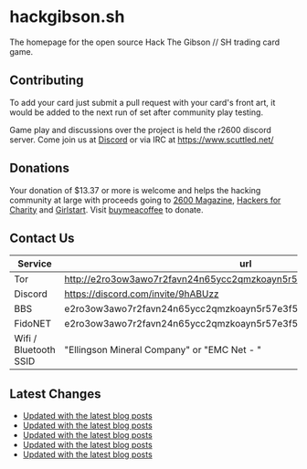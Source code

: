 # hackgibson.sh
The homepage for the open source Hack The Gibson // SH trading card game.


## Contributing

To add your card just submit a pull request with your card's front art, it would be added to the next run of set after community play testing.

Game play and discussions over the project is held the r2600 discord server. Come join us at [Discord](https://discord.com/invite/9hABUzz) or via IRC at https://www.scuttled.net/


## Donations

Your donation of $13.37 or more is welcome and helps the hacking community at large with proceeds going to [2600 Magazine](https://2600.com/), [Hackers for Charity](https://hackersforcharity.org) and [Girlstart](https://girlstart.org).  Visit [buymeacoffee](https://www.buymeacoffee.com/hackgibson.sh) to donate.


## Contact Us

Service | url
-|-
Tor | http://e2ro3ow3awo7r2favn24n65ycc2qmzkoayn5r57e3f56nvjwdcgg32ad.onion
Discord | https://discord.com/invite/9hABUzz
BBS | e2ro3ow3awo7r2favn24n65ycc2qmzkoayn5r57e3f56nvjwdcgg32ad.onion:23
FidoNET | e2ro3ow3awo7r2favn24n65ycc2qmzkoayn5r57e3f56nvjwdcgg32ad.onion:24554
Wifi / Bluetooth SSID | "Ellingson Mineral Company" or "EMC Net - <fidonet address>"

## Latest Changes
<!-- BLOG-POST-LIST:START -->
- [Updated with the latest blog posts](https://github.com/DFW2600/hackgibson.sh/commit/013e9d634d19cc4ecf379cd5b0c33c938fe3798a)
- [Updated with the latest blog posts](https://github.com/DFW2600/hackgibson.sh/commit/7c661827fb425efb72dd4a1923fdfc33a0946c78)
- [Updated with the latest blog posts](https://github.com/DFW2600/hackgibson.sh/commit/d2cab16905009fafb98d3dc54802a60ab7376a16)
- [Updated with the latest blog posts](https://github.com/DFW2600/hackgibson.sh/commit/8e7eec1f4231c4d1fbacec2919271e4429c0d569)
- [Updated with the latest blog posts](https://github.com/DFW2600/hackgibson.sh/commit/c3b7f8e2057b32a2d6ef193cf884900258f0c79b)
<!-- BLOG-POST-LIST:END -->
